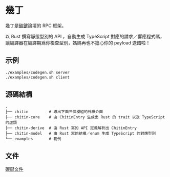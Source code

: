 # 幾丁

幾丁是[碳鍵](https://github.com/carbon-bond/carbonbond)論壇的 RPC 框架。

以 Rust 撰寫靜態型別的 API ，自動生成 TypeScript 對應的請求／響應程式碼，讓編譯器在編譯期爲你檢查型別，媽媽再也不擔心你的 payload 送錯啦！

## 示例
```sh
./examples/codegen.sh server
./examples/codegen.sh client
```

## 源碼結構
```
.
├── chitin         # 導出下面三個模組的外曝介面
├── chitin-core    # 由 ChitinEntry 生成出 Rust 的 trait 以及 TypeScript 的虛類
├── chitin-derive  # 由 Rust 寫的 API 定義解析出 ChitinEntry
├── chitin-model   # 由 Rust 寫的結構／enum 生成 TypeScript 的對應型別
└── examples       # 範例
```

## 文件

[碳鍵文件](./doc/../文件.md)